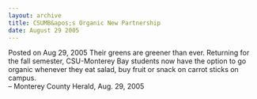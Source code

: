 ```yaml
---
layout: archive
title: CSUMB&apos;s Organic New Partnership
date: August 29 2005
---
```





<span class="date">Posted on Aug 29, 2005    </span>
Their greens are greener than ever. Returning for the fall
semester, CSU-Monterey Bay students now have the option to go
organic whenever they eat salad, buy fruit or snack on carrot
sticks on campus.<br>
&#x2013; Monterey County Herald, Aug. 29, 2005<br/></br>




